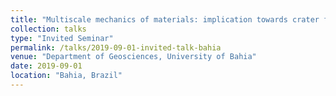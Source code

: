 ```yaml
---
title: "Multiscale mechanics of materials: implication towards crater formation and planetary evolution"
collection: talks
type: "Invited Seminar"
permalink: /talks/2019-09-01-invited-talk-bahia
venue: "Department of Geosciences, University of Bahia"
date: 2019-09-01
location: "Bahia, Brazil"
---
```


